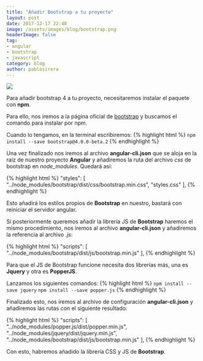 ```yaml
---
title: "Añadir Bootstrap a tu proyecto"
layout: post
date: 2017-12-17 22:48
image: /assets/images/blog/bootstrap.png
headerImage: false
tag:
- angular
- bootstrap
- javascript
category: blog
author: pablosirera
---
```


<div class="image-logo">
  <img class="image" src="{{site.url}}/{{site.images.bootstrap}}">
</div>

Para añadir bootstrap 4 a tu proyecto, necesitaremos instalar el paquete con **npm**.

Para ello, nos iremos a la página oficial de [bootstrap](https://v4-alpha.getbootstrap.com/) y buscamos el comando para instalar por npm.

Cuando lo tengamos, en la terminal escribiremos:
{% highlight html %}
`npm install --save bootstrap@4.0.0-beta.2`
{% endhighlight %}

Una vez finalizado nos iremos al archivo **angular-cli.json** que se aloja en la raíz de nuestro proyecto **Angular** y añadiremos la ruta del archivo _css_ de bootstrap en _node_modules_. Quedará así:

{% highlight html %}
"styles": [
  "../node_modules/bootstrap/dist/css/bootstrap.min.css”,
  "styles.css"
],
{% endhighlight %}

Esto añadirá los estilos propios de **Bootstrap** en nuestro, bastará con reiniciar el servidor angular.

Si posteriormente queremos añadir la librería JS de **Bootstrap** haremos el mismo procedimiento, nos iremos al archivo **angular-cli.json** y añadiremos la referencia al archivo _.js_:

{% highlight html %}
"scripts": [
  "../node_modules/bootstrap/dist/js/bootstrap.min.js"
],
{% endhighlight %}

Para que el JS de Bootstrap funcione necesita dos librerías más, una es **Jquery** y otra es **PopperJS**.

Lanzamos los siguientes comandos:
{% highlight html %}
`npm install --save jquery`
`npm install --save popper.js`
{% endhighlight %}

Finalizado esto, nos iremos al archivo de configuración **angular-cli.json** y añadiremos las rutas con el siguiente resultado:

{% highlight html %}
"scripts": [
  "../node_modules/popper.js/dist/popper.min.js",
  "../node_modules/jquery/dist/jquery.min.js",
  "../node_modules/bootstrap/dist/js/bootstrap.min.js"
],
{% endhighlight %}

Con esto, habremos añadido la librería CSS  y JS de **Bootstrap**.